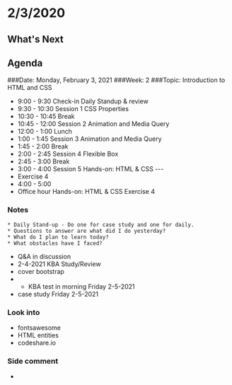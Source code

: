 # 2/3/2020
## What's Next
###
## Agenda	
###Date:	Monday, February 3, 2021
###Week:	 2 
###Topic:	 Introduction to HTML and CSS 
- 9:00	-	9:30	Check-in	Daily Standup & review
- 9:30	-	10:30	Session 1	CSS Properties
- 10:30	-	10:45	Break	 
- 10:45	-	12:00	Session 2	Animation and Media Query
- 12:00	-	1:00	Lunch	 
- 1:00	-	1:45	Session 3	Animation and Media Query
- 1:45	-	2:00	Break	 
- 2:00	-	2:45	Session 4	Flexible Box
- 2:45	-	3:00	Break	 
- 3:00	-	4:00	Session 5	Hands-on: HTML & CSS --- 
- Exercise 4
-  4:00	 -	5:00	
-  Office hour	Hands-on: HTML & CSS Exercise 4


### Notes

	* Daily Stand-up - Do one for case study and one for daily.
	* Questions to answer are what did I do yesterday?
	* What do I plan to learn today?
	* What obstacles have I faced?

- Q&A in discussion 
- 2-4-2021 KBA Study/Review
- cover bootstrap
- - KBA test in morning Friday 2-5-2021
- case study Friday 2-5-2021



### Look into

-  fontsawesome
-  HTML entities 
-  codeshare.io
 
### Side comment
- 